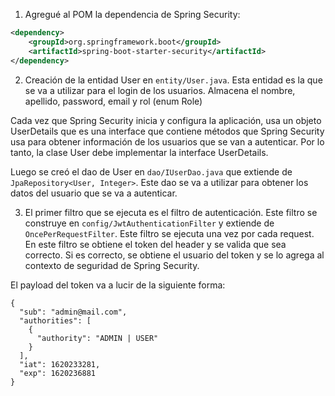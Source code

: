 1. Agregué al POM la dependencia de Spring Security:
```xml
<dependency>
    <groupId>org.springframework.boot</groupId>
    <artifactId>spring-boot-starter-security</artifactId>
</dependency>
```

2. Creación de la entidad User en `entity/User.java`. Esta entidad es la que se va a utilizar para el login de los usuarios.
Almacena el nombre, apellido, password, email y rol (enum Role)

Cada vez que Spring Security inicia y configura la aplicación, usa un objeto UserDetails que es una interface que contiene
métodos que Spring Security usa para obtener información de los usuarios que se van a autenticar. Por lo tanto, la clase User
debe implementar la interface UserDetails.

Luego se creó el dao de User en `dao/IUserDao.java` que extiende de `JpaRepository<User, Integer>`. Este dao se va a utilizar para
obtener los datos del usuario que se va a autenticar. 

3. El primer filtro que se ejecuta es el filtro de autenticación. Este filtro se construye en `config/JwtAuthenticationFilter` y
extiende de `OncePerRequestFilter`. Este filtro se ejecuta una vez por cada request. En este filtro se obtiene el token del header
y se valida que sea correcto. Si es correcto, se obtiene el usuario del token y se lo agrega al contexto de seguridad de Spring Security.

El payload del token va a lucir de la siguiente forma:
```
{
  "sub": "admin@mail.com",
  "authorities": [
    {
      "authority": "ADMIN | USER"
    }
  ],
  "iat": 1620233281,
  "exp": 1620236881 
}
```

